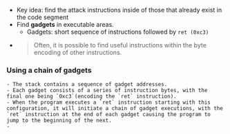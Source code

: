 - Key idea: find the attack instructions inside of those that already exist in the code segment
- Find **gadgets** in executable areas.
	- Gadgets: short sequence of instructions followed by `ret (0xc3)`
-
  > Often, it is possible to find useful instructions within the byte encoding of other instructions.
### Using a chain of gadgets
	- The stack contains a sequence of gadget addresses.
	- Each gadget consists of a series of instruction bytes, with the final one being `0xc3`(encoding the `ret` instruction).
	- When the program executes a `ret` instruction starting with this configuration, it will initiate a chain of gadget executions, with the `ret` instruction at the end of each gadget causing the program to jump to the beginning of the next.
	-